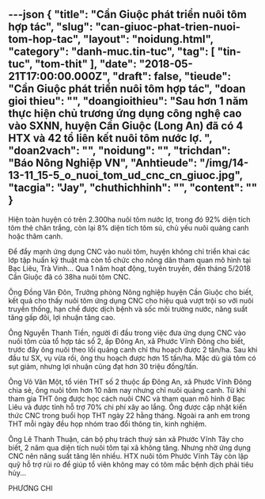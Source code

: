 ---json
{
    "title": "Cần Giuộc phát triển nuôi tôm hợp tác",
    "slug": "can-giuoc-phat-trien-nuoi-tom-hop-tac",
    "layout": "noidung.html",
    "category": "danh-muc.tin-tuc",
    "tag": [
        "tin-tuc",
        "tom-thit"
    ],
    "date": "2018-05-21T17:00:00.000Z",
    "draft": false,
    "tieude": "Cần Giuộc phát triển nuôi tôm hợp tác",
    "doan gioi thieu": "",
    "doangioithieu": "Sau hơn 1 năm thực hiện chủ trương ứng dụng công nghệ cao vào SXNN, huyện Cần Giuộc (Long An) đã có 4 HTX và 42 tổ liên kết nuôi tôm nước lợ. ",
    "doan2vach": "",
    "noidung": "",
    "trichdan": "Báo Nông Nghiệp VN",
    "Anhtieude": "/img/14-13-11_15-5_o_nuoi_tom_ud_cnc_cn_giuoc.jpg",
    "tacgia": "Jay",
    "chuthichhinh": "",
    "__content__": ""
}
---
<p><span style="font-size:14px">Hiện to&agrave;n huyện c&oacute;&nbsp;tr&ecirc;n&nbsp;2.300ha nu&ocirc;i t&ocirc;m nước lợ, trong đ&oacute; 92% diện t&iacute;ch t&ocirc;m thẻ ch&acirc;n trắng, c&ograve;n lại 8% diện t&iacute;ch t&ocirc;m s&uacute;, chủ yếu nu&ocirc;i quảng canh hoặc th&acirc;m canh.</span></p>

<p><span style="font-size:14px">Để&nbsp;đẩy mạnh&nbsp;ứng dụng CNC v&agrave;o nu&ocirc;i t&ocirc;m, huyện kh&ocirc;ng chỉ triển khai c&aacute;c lớp tập huấn kỹ thuật m&agrave; c&ograve;n tổ chức cho n&ocirc;ng d&acirc;n tham quan m&ocirc; h&igrave;nh tại Bạc Li&ecirc;u, Tr&agrave; Vinh&hellip; Qua 1 năm hoạt động, tuy&ecirc;n truyền, đến th&aacute;ng 5/2018 Cần Giuộc đ&atilde; c&oacute; 38ha nu&ocirc;i t&ocirc;m CNC.</span></p>

<p><span style="font-size:14px">&Ocirc;ng Đồng Văn Đ&ocirc;n, Trưởng ph&ograve;ng N&ocirc;ng nghiệp huyện Cần Giuộc cho biết, kết quả cho thấy nu&ocirc;i t&ocirc;m ứng dụng CNC cho hiệu quả vượt trội so với nu&ocirc;i truyền thống, hạn chế được dịch bệnh v&agrave; sốc m&ocirc;i trường nước, năng suất tăng gấp đ&ocirc;i, lợi nhuận tăng cao.</span></p>

<p><span style="font-size:14px">&Ocirc;ng Nguyễn Thanh Tiền, người đi đầu trong việc đưa ứng dụng CNC v&agrave;o nu&ocirc;i t&ocirc;m của tổ hợp t&aacute;c số 2, ấp Đ&ocirc;ng An, x&atilde; Phước Vĩnh Đ&ocirc;ng cho biết, trước đ&acirc;y &ocirc;ng nu&ocirc;i theo lối quảng canh chỉ thu hoạch được 2 tấn/ha. Sau khi đầu tư SX, vụ vừa rồi, &ocirc;ng thu hoạch được hơn 15 tấn/ha. Mặc d&ugrave; gi&aacute; t&ocirc;m c&oacute; sụt giảm, nhưng lợi nhuận cũng đạt hơn 30 triệu đồng/tấn.</span></p>

<p><span style="font-size:14px">&Ocirc;ng V&otilde; Văn Một, tổ vi&ecirc;n THT số 2 thuộc ấp Đ&ocirc;ng An, x&atilde; Phước Vĩnh Đ&ocirc;ng chia sẻ, &ocirc;ng nu&ocirc;i t&ocirc;m hơn 10 năm nay nhưng chỉ nu&ocirc;i quảng canh. Từ khi tham gia THT&nbsp;&ocirc;ng được học c&aacute;ch nu&ocirc;i CNC v&agrave; tham quan m&ocirc; h&igrave;nh ở Bạc Li&ecirc;u v&agrave;&nbsp;được tỉnh hỗ trợ 70% chi ph&iacute; x&acirc;y ao lắng.&nbsp;&Ocirc;ng được cập nhật kiến thức CNC trong buổi họp THT ng&agrave;y 22 hằng th&aacute;ng. Ngo&agrave;i ra anh em trong THT mỗi ng&agrave;y đều họp nh&oacute;m trao đổi th&ocirc;ng tin, kinh nghiệm.</span></p>

<p><span style="font-size:14px">&Ocirc;ng L&ecirc; Thanh Thuận, c&aacute;n bộ phụ tr&aacute;ch thuỷ sản x&atilde; Phước Vĩnh T&acirc;y cho biết, 2 năm qua diện t&iacute;ch nu&ocirc;i t&ocirc;m tại x&atilde; kh&ocirc;ng tăng. Nhưng nhờ ứng dụng CNC n&ecirc;n năng suất tăng l&ecirc;n nhiều. HTX nu&ocirc;i t&ocirc;m Phước Vĩnh T&acirc;y c&ograve;n lập quỹ hỗ trợ rủi ro để gi&uacute;p tổ vi&ecirc;n kh&ocirc;ng may c&oacute; t&ocirc;m mắc bệnh dịch phải ti&ecirc;u hủy...</span></p>

<p><span style="font-size:14px">PHƯƠNG CHI</span></p>

